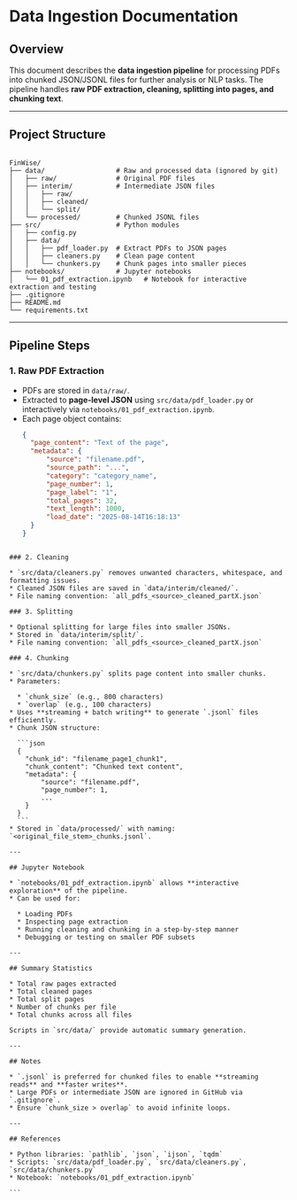# Data Ingestion Documentation

## Overview
This document describes the **data ingestion pipeline** for processing PDFs into chunked JSON/JSONL files for further analysis or NLP tasks. The pipeline handles **raw PDF extraction, cleaning, splitting into pages, and chunking text**.

---

## Project Structure

```

FinWise/
├── data/                  # Raw and processed data (ignored by git)
│   ├── raw/               # Original PDF files
│   ├── interim/           # Intermediate JSON files
│   │   ├── raw/
│   │   ├── cleaned/
│   │   └── split/
│   └── processed/         # Chunked JSONL files
├── src/                   # Python modules
│   ├── config.py
│   ├── data/
│   │   ├── pdf_loader.py  # Extract PDFs to JSON pages
│   │   ├── cleaners.py    # Clean page content
│   │   └── chunkers.py    # Chunk pages into smaller pieces
├── notebooks/             # Jupyter notebooks
│   └── 01_pdf_extraction.ipynb   # Notebook for interactive extraction and testing
├── .gitignore
├── README.md
└── requirements.txt

````

---

## Pipeline Steps

### 1. Raw PDF Extraction
- PDFs are stored in `data/raw/`.
- Extracted to **page-level JSON** using `src/data/pdf_loader.py` or interactively via `notebooks/01_pdf_extraction.ipynb`.
- Each page object contains:
  ```json
  {
    "page_content": "Text of the page",
    "metadata": {
        "source": "filename.pdf",
        "source_path": "...",
        "category": "category_name",
        "page_number": 1,
        "page_label": "1",
        "total_pages": 32,
        "text_length": 1000,
        "load_date": "2025-08-14T16:18:13"
    }
  }
````

### 2. Cleaning

* `src/data/cleaners.py` removes unwanted characters, whitespace, and formatting issues.
* Cleaned JSON files are saved in `data/interim/cleaned/`.
* File naming convention: `all_pdfs_<source>_cleaned_partX.json`

### 3. Splitting

* Optional splitting for large files into smaller JSONs.
* Stored in `data/interim/split/`.
* File naming convention: `all_pdfs_<source>_cleaned_partX.json`

### 4. Chunking

* `src/data/chunkers.py` splits page content into smaller chunks.
* Parameters:

  * `chunk_size` (e.g., 800 characters)
  * `overlap` (e.g., 100 characters)
* Uses **streaming + batch writing** to generate `.jsonl` files efficiently.
* Chunk JSON structure:

  ```json
  {
    "chunk_id": "filename_page1_chunk1",
    "chunk_content": "Chunked text content",
    "metadata": {
        "source": "filename.pdf",
        "page_number": 1,
        ...
    }
  }
  ```
* Stored in `data/processed/` with naming: `<original_file_stem>_chunks.jsonl`.

---

## Jupyter Notebook

* `notebooks/01_pdf_extraction.ipynb` allows **interactive exploration** of the pipeline.
* Can be used for:

  * Loading PDFs
  * Inspecting page extraction
  * Running cleaning and chunking in a step-by-step manner
  * Debugging or testing on smaller PDF subsets

---

## Summary Statistics

* Total raw pages extracted
* Total cleaned pages
* Total split pages
* Number of chunks per file
* Total chunks across all files

Scripts in `src/data/` provide automatic summary generation.

---

## Notes

* `.jsonl` is preferred for chunked files to enable **streaming reads** and **faster writes**.
* Large PDFs or intermediate JSON are ignored in GitHub via `.gitignore`.
* Ensure `chunk_size > overlap` to avoid infinite loops.

---

## References

* Python libraries: `pathlib`, `json`, `ijson`, `tqdm`
* Scripts: `src/data/pdf_loader.py`, `src/data/cleaners.py`, `src/data/chunkers.py`
* Notebook: `notebooks/01_pdf_extraction.ipynb`

```




